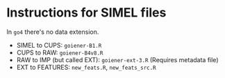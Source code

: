 # Instructions for SIMEL files

In ``go4`` there's no data extension.

* SIMEL to CUPS: ``goiener-B1.R``
* CUPS to RAW: ``goiener-B4v8.R``
* RAW to IMP (but called EXT): ``goiener-ext-3.R`` (Requires metadata file)
* EXT to FEATURES: ``new_feats.R``, ``new_feats_src.R``